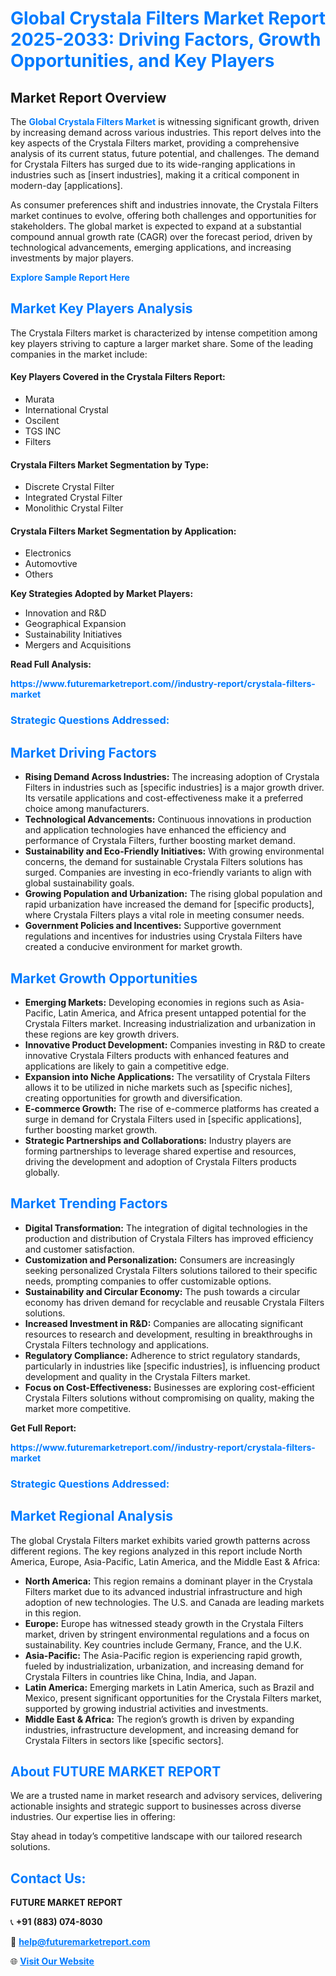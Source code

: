 <h1 style="color: #007BFF;">Global Crystala Filters Market Report 2025-2033: Driving Factors, Growth Opportunities, and Key Players</h1>

<section id="overview">
<h2>Market Report Overview</h2>
<p>The <a href="https://www.futuremarketreport.com//industry-report/crystala-filters-market" style="color: #007BFF; text-decoration: none;"><strong>Global Crystala Filters Market</strong></a> is witnessing significant growth, driven by increasing demand across various industries. This report delves into the key aspects of the Crystala Filters market, providing a comprehensive analysis of its current status, future potential, and challenges. The demand for Crystala Filters has surged due to its wide-ranging applications in industries such as [insert industries], making it a critical component in modern-day [applications].</p>
<p>As consumer preferences shift and industries innovate, the Crystala Filters market continues to evolve, offering both challenges and opportunities for stakeholders. The global market is expected to expand at a substantial compound annual growth rate (CAGR) over the forecast period, driven by technological advancements, emerging applications, and increasing investments by major players.</p>
</section>

<section id="overview">
<p><a href="https://www.futuremarketreport.com//request-sample/reportId=55002" style="color: #007BFF; text-decoration: none;"><strong>Explore Sample Report Here</strong></a></p>
</section>

<section id="key-players">
<h2 style="color: #007BFF;">Market Key Players Analysis</h2>
<p>The Crystala Filters market is characterized by intense competition among key players striving to capture a larger market share. Some of the leading companies in the market include:</p>
<h4>Key Players Covered in the Crystala Filters Report:</h4>
<ul><li>Murata</li><li>International Crystal</li><li>Oscilent</li><li>TGS INC</li><li>Filters</li></ul>
<h4>Crystala Filters Market Segmentation by Type:</h4>
<ul><li>Discrete Crystal Filter</li><li>Integrated Crystal Filter</li><li>Monolithic Crystal Filter</li></ul>

<h4>Crystala Filters Market Segmentation by Application:</h4>
<ul><li>Electronics</li><li>Automovtive</li><li>Others</li></ul>
<p><strong>Key Strategies Adopted by Market Players:</strong></p>
<ul>
<li>Innovation and R&D</li>
<li>Geographical Expansion</li>
<li>Sustainability Initiatives</li>
<li>Mergers and Acquisitions</li>
</ul>
</section>

<section>
<p><strong>Read Full Analysis: </strong></p><a href="https://www.futuremarketreport.com//industry-report/crystala-filters-market" style="color: #007BFF; text-decoration: none;"><strong>https://www.futuremarketreport.com//industry-report/crystala-filters-market</strong></a>
<h3 style="color: #007BFF;">Strategic Questions Addressed:</h3>
</section>

<section id="driving-factors">
<h2 style="color: #007BFF;">Market Driving Factors</h2>
<ul>
<li><strong>Rising Demand Across Industries:</strong> The increasing adoption of Crystala Filters in industries such as [specific industries] is a major growth driver. Its versatile applications and cost-effectiveness make it a preferred choice among manufacturers.</li>
<li><strong>Technological Advancements:</strong> Continuous innovations in production and application technologies have enhanced the efficiency and performance of Crystala Filters, further boosting market demand.</li>
<li><strong>Sustainability and Eco-Friendly Initiatives:</strong> With growing environmental concerns, the demand for sustainable Crystala Filters solutions has surged. Companies are investing in eco-friendly variants to align with global sustainability goals.</li>
<li><strong>Growing Population and Urbanization:</strong> The rising global population and rapid urbanization have increased the demand for [specific products], where Crystala Filters plays a vital role in meeting consumer needs.</li>
<li><strong>Government Policies and Incentives:</strong> Supportive government regulations and incentives for industries using Crystala Filters have created a conducive environment for market growth.</li>
</ul>
</section>

<section id="growth-opportunities">
<h2 style="color: #007BFF;">Market Growth Opportunities</h2>
<ul>
<li><strong>Emerging Markets:</strong> Developing economies in regions such as Asia-Pacific, Latin America, and Africa present untapped potential for the Crystala Filters market. Increasing industrialization and urbanization in these regions are key growth drivers.</li>
<li><strong>Innovative Product Development:</strong> Companies investing in R&D to create innovative Crystala Filters products with enhanced features and applications are likely to gain a competitive edge.</li>
<li><strong>Expansion into Niche Applications:</strong> The versatility of Crystala Filters allows it to be utilized in niche markets such as [specific niches], creating opportunities for growth and diversification.</li>
<li><strong>E-commerce Growth:</strong> The rise of e-commerce platforms has created a surge in demand for Crystala Filters used in [specific applications], further boosting market growth.</li>
<li><strong>Strategic Partnerships and Collaborations:</strong> Industry players are forming partnerships to leverage shared expertise and resources, driving the development and adoption of Crystala Filters products globally.</li>
</ul>
</section>

<section id="trending-factors">
<h2 style="color: #007BFF;">Market Trending Factors</h2>
<ul>
<li><strong>Digital Transformation:</strong> The integration of digital technologies in the production and distribution of Crystala Filters has improved efficiency and customer satisfaction.</li>
<li><strong>Customization and Personalization:</strong> Consumers are increasingly seeking personalized Crystala Filters solutions tailored to their specific needs, prompting companies to offer customizable options.</li>
<li><strong>Sustainability and Circular Economy:</strong> The push towards a circular economy has driven demand for recyclable and reusable Crystala Filters solutions.</li>
<li><strong>Increased Investment in R&D:</strong> Companies are allocating significant resources to research and development, resulting in breakthroughs in Crystala Filters technology and applications.</li>
<li><strong>Regulatory Compliance:</strong> Adherence to strict regulatory standards, particularly in industries like [specific industries], is influencing product development and quality in the Crystala Filters market.</li>
<li><strong>Focus on Cost-Effectiveness:</strong> Businesses are exploring cost-efficient Crystala Filters solutions without compromising on quality, making the market more competitive.</li>
</ul>
</section>

<section>
<p><strong>Get Full Report: </strong></p><a href="https://www.futuremarketreport.com//industry-report/crystala-filters-market" style="color: #007BFF; text-decoration: none;"><strong>https://www.futuremarketreport.com//industry-report/crystala-filters-market</strong></a>
<h3 style="color: #007BFF;">Strategic Questions Addressed:</h3>
</section>


<section id="regional-analysis">
<h2 style="color: #007BFF;">Market Regional Analysis</h2>
<p>The global Crystala Filters market exhibits varied growth patterns across different regions. The key regions analyzed in this report include North America, Europe, Asia-Pacific, Latin America, and the Middle East & Africa:</p>
<ul>
<li><strong>North America:</strong> This region remains a dominant player in the Crystala Filters market due to its advanced industrial infrastructure and high adoption of new technologies. The U.S. and Canada are leading markets in this region.</li>
<li><strong>Europe:</strong> Europe has witnessed steady growth in the Crystala Filters market, driven by stringent environmental regulations and a focus on sustainability. Key countries include Germany, France, and the U.K.</li>
<li><strong>Asia-Pacific:</strong> The Asia-Pacific region is experiencing rapid growth, fueled by industrialization, urbanization, and increasing demand for Crystala Filters in countries like China, India, and Japan.</li>
<li><strong>Latin America:</strong> Emerging markets in Latin America, such as Brazil and Mexico, present significant opportunities for the Crystala Filters market, supported by growing industrial activities and investments.</li>
<li><strong>Middle East & Africa:</strong> The region’s growth is driven by expanding industries, infrastructure development, and increasing demand for Crystala Filters in sectors like [specific sectors].</li>
</ul>
</section>

<footer>
<h2 style="color: #007BFF;">About FUTURE MARKET REPORT</h2>
<p>We are a trusted name in market research and advisory services, delivering actionable insights and strategic support to businesses across diverse industries. Our expertise lies in offering:</p>

<p>Stay ahead in today’s competitive landscape with our tailored research solutions.</p>

<h2 style="color: #007BFF;">Contact Us:</h2>
<p><strong>FUTURE MARKET REPORT</strong></p>
<p>📞 <strong>+91 (883) 074-8030</strong></p>
<p>📧 <strong><a href="mailto:help@futuremarketreport.com" style="color: #007BFF;">help@futuremarketreport.com</a></strong></p>
<p>🌐 <strong><a href="https://www.futuremarketreport.com/" style="color: #007BFF;">Visit Our Website</a></strong></p>
</footer>